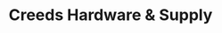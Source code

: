 ---
title: "Creeds Hardware & Supply"
url: /virginia-beach/creeds-hardware-und-supply/
shop: Eisenwaren
---